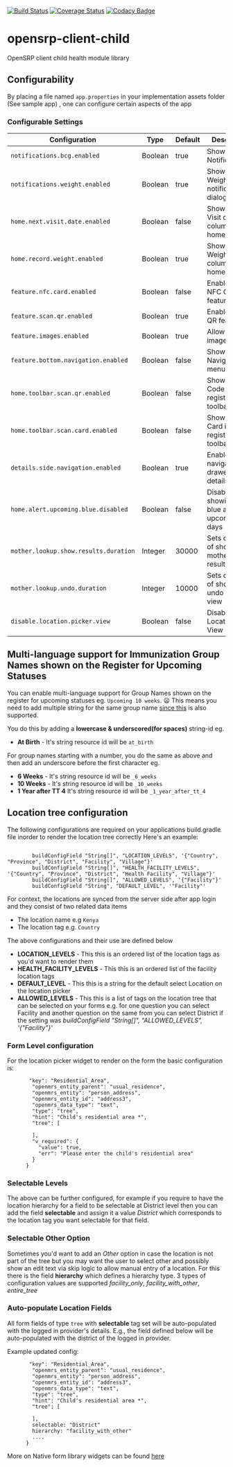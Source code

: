[![Build Status](https://travis-ci.org/OpenSRP/opensrp-client-child.svg?branch=master)](https://travis-ci.org/OpenSRP/opensrp-client-child) [![Coverage Status](https://coveralls.io/repos/github/OpenSRP/opensrp-client-child/badge.svg?branch=master)](https://coveralls.io/github/OpenSRP/opensrp-client-child?branch=master)
[![Codacy Badge](https://api.codacy.com/project/badge/Grade/b8b5e3c6e9284bffb993d07b235a8691)](https://www.codacy.com/app/OpenSRP/opensrp-client-child?utm_source=github.com&amp;utm_medium=referral&amp;utm_content=OpenSRP/opensrp-client-child&amp;utm_campaign=Badge_Grade)

# opensrp-client-child
OpenSRP client child health module library

## Configurability

By placing a file named `app.properties` in your implementation assets folder (See sample app) , one can configure certain aspects of the app

### Configurable Settings

| Configuration                         | Type    | Default | Description                                             |
| --------------------------------------| ------- | ------- | ----------------------------------------------          |
| `notifications.bcg.enabled`           | Boolean | true    | Show BCG Notifications                                  |
| `notifications.weight.enabled`        | Boolean | true    | Show Record Weight pop notification up dialog           |
| `home.next.visit.date.enabled`        | Boolean | false   | Show Next Visit date column in home register            |
| `home.record.weight.enabled`          | Boolean | true    | Show Record Weight column in home register              |
| `feature.nfc.card.enabled`            | Boolean | false   | Enable Scan NFC Card feature                            |
| `feature.scan.qr.enabled`             | Boolean | true    | Enable Scan QR feature                                  |
| `feature.images.enabled`              | Boolean | true    | Allow profile image capture                             |
| `feature.bottom.navigation.enabled`   | Boolean | false   | Show Bottom Navigation menu                             |
| `home.toolbar.scan.qr.enabled`        | Boolean | false   | Show Scan QR Code in home register toolbar              |
| `home.toolbar.scan.card.enabled`      | Boolean | false   | Show Scan Card in home register toolbar                 |
| `details.side.navigation.enabled`     | Boolean | true    | Enable side navigation drawer on details page           |
| `home.alert.upcoming.blue.disabled`   | Boolean | false   | Disable showing light blue alert for upcoming in 7 days |
| `mother.lookup.show.results.duration` | Integer | 30000   | Sets duration of showing mother lookup results          |
| `mother.lookup.undo.duration`         | Integer | 10000   | Sets duration of showing the undo look up view          |   
| `disable.location.picker.view`        | Boolean | false   | Disables LocationPicker View                            |

## Multi-language support for Immunization Group Names shown on the Register for Upcoming Statuses

You can enable multi-language support for Group Names shown on the register for upcoming statuses eg. `Upcoming 10 weeks`. :frowning: This means you need to add multiple string for the same group name [since this](https://github.com/OpenSRP/opensrp-client-immunization#multi-language-support) is also supported.

You do this by adding a **lowercase & underscored(for spaces)** string-id eg.

-   **At Birth** - It's string resource id will be `at_birth`

For group names starting with a number, you do the same as above and then add an underscore before the first character eg.

-   **6 Weeks** - It's string resource id will be `_6_weeks`
-   **10 Weeks** - It's string resource id will be `_10_weeks`
-   **1 Year after  TT 4** It's string resource id will be `_1_year_after_tt_4`

## Location tree configuration

The following configurations are required on your applications build.gradle file inorder to render the location tree correctly
Here's an example:
```

        buildConfigField "String[]", "LOCATION_LEVELS", '{"Country", "Province", "District", "Facility", "Village"}'
        buildConfigField "String[]", "HEALTH_FACILITY_LEVELS", '{"Country", "Province", "District", "Health Facility", "Village"}'
        buildConfigField "String[]", "ALLOWED_LEVELS", '{"Facility"}'
        buildConfigField "String", "DEFAULT_LEVEL", '"Facility"'
```

For context, the locations are synced from the server side after app login and they consist of two related data items 
  -  The location name e.g `Kenya` 
  -  The location tag e.g. `Country`

The above configurations and their use are defined below
  -   **LOCATION_LEVELS** - This this is an ordered list of the location tags as you'd want to render them
  -   **HEALTH_FACILITY_LEVELS** - This this is an ordered list of the facility location tags
  -   **DEFAULT_LEVEL** - This this is a string for the default select Location on the location picker
  -   **ALLOWED_LEVELS** - This this is a list of tags on the location tree that can be selected on your forms e.g. for one question you can select Facility and another question on the same from you can select District if the setting was _buildConfigField "String[]", "ALLOWED_LEVELS", '{"Facility"}'_

### Form Level configuration

For the location picker widget to render on the form the basic configuration is:

```
       "key": "Residential_Area",
        "openmrs_entity_parent": "usual_residence",
        "openmrs_entity": "person_address",
        "openmrs_entity_id": "address3",
        "openmrs_data_type": "text",
        "type": "tree",
        "hint": "Child's residential area *",
        "tree": [

        ],
        "v_required": {
          "value": true,
          "err": "Please enter the child's residential area"
        }
      }
```

### Selectable Levels

The above can be further configured, for example if you require to have the location hierarchy for a field to be selectable at District level then you can add the field **selectable** and assign it a value _District_ which corresponds to the location tag you want selectable for that field. 

### Selectable Other Option

Sometimes you'd want to add an _Other_ option in case the location is not part of the tree but you may want the user to select other and possibly show an edit text via skip logic to allow manual entry of a location. For this there is the field **hierarchy** which defines a hierarchy type. 3 types of configuration values are supported _facility_only_, _facility_with_other_, _entire_tree_

### Auto-populate Location Fields

All form fields of type `tree` with **selectable** tag set will be auto-populated with the logged in provider's details. E.g., the field defined below will be auto-populated with the district of the logged in provider.

Example updated config:
```
       "key": "Residential_Area",
        "openmrs_entity_parent": "usual_residence",
        "openmrs_entity": "person_address",
        "openmrs_entity_id": "address3",
        "openmrs_data_type": "text",
        "type": "tree",
        "hint": "Child's residential area *",
        "tree": [

        ],
        selectable: "District"
        hierarchy: "facility_with_other"
        ....
      }
```
More on Native form library widgets can be found [here](https://github.com/OpenSRP/opensrp-client-native-form)
